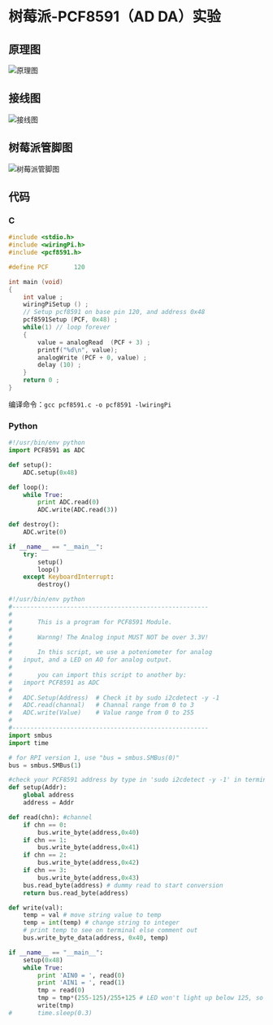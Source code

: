 # 树莓派-PCF8591（AD DA）实验

## 原理图
![原理图](https://blog-1258402410.cos.ap-chengdu.myqcloud.com/blog0803/20210911001409.png)

## 接线图
![接线图](https://blog-1258402410.cos.ap-chengdu.myqcloud.com/blog0803/20210911000909.jpg)

## 树莓派管脚图
![树莓派管脚图](https://blog-1258402410.cos.ap-chengdu.myqcloud.com/blog0803/20210902230444.png)

## 代码
### C
```c
#include <stdio.h>
#include <wiringPi.h>
#include <pcf8591.h>

#define PCF       120

int main (void)
{
	int value ;
	wiringPiSetup () ;
	// Setup pcf8591 on base pin 120, and address 0x48
	pcf8591Setup (PCF, 0x48) ;
	while(1) // loop forever
	{
		value = analogRead  (PCF + 3) ;
		printf("%d\n", value);
		analogWrite (PCF + 0, value) ;
		delay (10) ;
	}
	return 0 ;
}
```

编译命令：`gcc pcf8591.c -o pcf8591 -lwiringPi`

### Python
```python
#!/usr/bin/env python
import PCF8591 as ADC

def setup():
	ADC.setup(0x48)

def loop():
	while True:
		print ADC.read(0)
		ADC.write(ADC.read(3))

def destroy():
	ADC.write(0)

if __name__ == "__main__":
	try:
		setup()
		loop()
	except KeyboardInterrupt:
		destroy()
```

```python
#!/usr/bin/env python
#------------------------------------------------------
#
#		This is a program for PCF8591 Module.
#
#		Warnng! The Analog input MUST NOT be over 3.3V!
#    
#		In this script, we use a poteniometer for analog
#   input, and a LED on AO for analog output.
#
#		you can import this script to another by:
#	import PCF8591 as ADC
#	
#	ADC.Setup(Address)  # Check it by sudo i2cdetect -y -1
#	ADC.read(channal)	# Channal range from 0 to 3
#	ADC.write(Value)	# Value range from 0 to 255		
#
#------------------------------------------------------
import smbus
import time

# for RPI version 1, use "bus = smbus.SMBus(0)"
bus = smbus.SMBus(1)

#check your PCF8591 address by type in 'sudo i2cdetect -y -1' in terminal.
def setup(Addr):
	global address
	address = Addr

def read(chn): #channel
	if chn == 0:
		bus.write_byte(address,0x40)
	if chn == 1:
		bus.write_byte(address,0x41)
	if chn == 2:
		bus.write_byte(address,0x42)
	if chn == 3:
		bus.write_byte(address,0x43)
	bus.read_byte(address) # dummy read to start conversion
	return bus.read_byte(address)

def write(val):
	temp = val # move string value to temp
	temp = int(temp) # change string to integer
	# print temp to see on terminal else comment out
	bus.write_byte_data(address, 0x40, temp)

if __name__ == "__main__":
	setup(0x48)
	while True:
		print 'AIN0 = ', read(0)
		print 'AIN1 = ', read(1)
		tmp = read(0)
		tmp = tmp*(255-125)/255+125 # LED won't light up below 125, so convert '0-255' to '125-255'
		write(tmp)
#		time.sleep(0.3)
```
